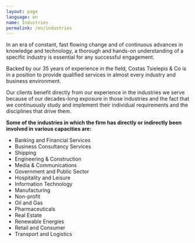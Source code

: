 ```yaml
---
layout: page
language: en
name: Industries
permalink: /en/industries
---
```

In an era of constant, fast flowing change and of continuous advances in knowledge and technology, a thorough and hands-on understanding of a specific industry is essential for any successful engagement.

Backed by our 35 years of experience in the field, Costas Tsielepis & Co is in a position to provide qualified services in almost every industry and business environment.

Our clients benefit directly from our experience in the industries we serve because of our decades-long exposure in those industries and the fact that we continuously study and implement their individual requirements and the disciplines that drive them.

**Some of the industries in which the firm has directly or indirectly been involved in various capacities are:**

* Banking and Financial Services
* Business Consultancy Services
* Shipping
* Engineering & Construction
* Media & Communications
* Government and Public Sector
* Hospitality and Leisure
* Information Technology
* Manufacturing
* Non-profit
* Oil and Gas
* Pharmaceuticals
* Real Estate
* Renewable Energies
* Retail and Consumer
* Transport and Logistics

